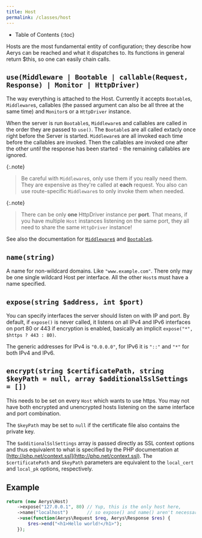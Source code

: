 ```yaml
---
title: Host
permalink: /classes/host
---
```


* Table of Contents
{:toc}

Hosts are the most fundamental entity of configuration; they describe how Aerys can be reached and what it dispatches to. Its functions in general return $this, so one can easily chain calls.

## `use(Middleware | Bootable | callable(Request, Response) | Monitor | HttpDriver)`

The way everything is attached to the Host. Currently it accepts `Bootable`s, `Middleware`s, callables (the passed argument can also be all three at the same time) and `Monitor`s or a `HttpDriver` instance.

When the server is run `Bootable`s, `Middleware`s and callables are called in the order they are passed to `use()`. The `Bootable`s are all called extacly once right before the Server is started. `Middleware`s are all invoked each time before the callables are invoked. Then the callables are invoked one after the other *until* the response has been started - the remaining callables are ignored.

{:.note}
> Be careful with `Middleware`s, only use them if you really need them. They are expensive as they're called at **each** request. You also can use route-specific `Middleware`s to only invoke them when needed.

{:.note}
> There can be only **one** HttpDriver instance per **port**. That means, if you have multiple `Host` instances listening on the same port, they all need to share the same `HttpDriver` instance!

See also the documentation for [`Middleware`s](middleware.md) and [`Bootable`s](bootable.md).

## `name(string)`

A name for non-wildcard domains. Like `"www.example.com"`. There only may be one single wildcard Host per interface. All the other `Host`s must have a name specified.

## `expose(string $address, int $port)`

You can specify interfaces the server should listen on with IP and port. By default, if `expose()` is never called, it listens on all IPv4 and IPv6 interfaces on port 80 or 443 if encryption is enabled, basically an implicit `expose("*", $https ? 443 : 80)`.

The generic addresses for IPv4 is `"0.0.0.0"`, for IPv6 it is `"::"` and `"*"` for both IPv4 and IPv6.

## `encrypt(string $certificatePath, string $keyPath = null, array $additionalSslSettings = [])`

This needs to be set on every `Host` which wants to use https. You may not have both encrypted and unencrypted hosts listening on the same interface and port combination.

The `$keyPath` may be set to `null` if the certificate file also contains the private key.

The `$additionalSslSettings` array is passed directly as SSL context options and thus equivalent to what is specified by the PHP documentation at [http://php.net/context.ssl](http://php.net/context.ssl). The `$certificatePath` and `$keyPath` parameters are equivalent to the `local_cert` and `local_pk` options, respectively.

## Example

```php
return (new Aerys\Host)
    ->expose("127.0.0.1", 80) // Yup, this is the only host here,
    ->name("localhost")       // so expose() and name() aren't necessary
    ->use(function(Aerys\Request $req, Aerys\Response $res) {
        $res->end("<h1>Hello world!</h1>");
    });
```
